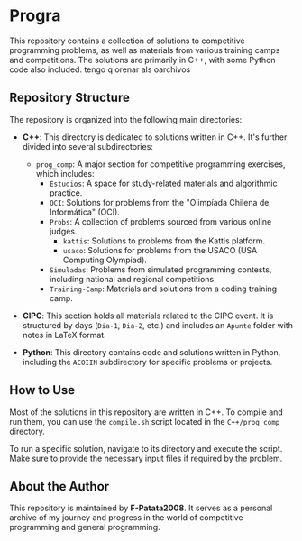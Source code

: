 # Progra

This repository contains a collection of solutions to competitive programming problems, as well as materials from various training camps and competitions. The solutions are primarily in C++, with some Python code also included.
tengo q orenar als oarchivos

## Repository Structure

The repository is organized into the following main directories:

*   **C++**: This directory is dedicated to solutions written in C++. It's further divided into several subdirectories:
    *   `prog_comp`: A major section for competitive programming exercises, which includes:
        *   `Estudios`: A space for study-related materials and algorithmic practice.
        *   `OCI`: Solutions for problems from the "Olimpíada Chilena de Informática" (OCI).
        *   `Probs`: A collection of problems sourced from various online judges.
            *   `kattis`: Solutions to problems from the Kattis platform.
            *   `usaco`: Solutions for problems from the USACO (USA Computing Olympiad).
        *   `Simuladas`: Problems from simulated programming contests, including national and regional competitions.
        *   `Training-Camp`: Materials and solutions from a coding training camp.

*   **CIPC**: This section holds all materials related to the CIPC event. It is structured by days (`Dia-1`, `Dia-2`, etc.) and includes an `Apunte` folder with notes in LaTeX format.

*   **Python**: This directory contains code and solutions written in Python, including the `ACOIIN` subdirectory for specific problems or projects.

## How to Use

Most of the solutions in this repository are written in C++. To compile and run them, you can use the `compile.sh` script located in the `C++/prog_comp` directory.

To run a specific solution, navigate to its directory and execute the script. Make sure to provide the necessary input files if required by the problem.

## About the Author

This repository is maintained by **F-Patata2008**. It serves as a personal archive of my journey and progress in the world of competitive programming and general programming.
